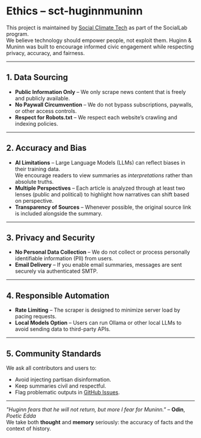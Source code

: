 # Ethics – sct-huginnmuninn

This project is maintained by [Social Climate Tech](https://socialclimate.tech) as part of the SocialLab program.  
We believe technology should empower people, not exploit them. Huginn & Muninn was built to encourage informed civic engagement while respecting privacy, accuracy, and fairness.

---

## 1. Data Sourcing
- **Public Information Only** – We only scrape news content that is freely and publicly available.
- **No Paywall Circumvention** – We do not bypass subscriptions, paywalls, or other access controls.
- **Respect for Robots.txt** – We respect each website’s crawling and indexing policies.

---

## 2. Accuracy and Bias
- **AI Limitations** – Large Language Models (LLMs) can reflect biases in their training data.  
  We encourage readers to view summaries as *interpretations* rather than absolute truths.
- **Multiple Perspectives** – Each article is analyzed through at least two lenses (public and political) to highlight how narratives can shift based on perspective.
- **Transparency of Sources** – Whenever possible, the original source link is included alongside the summary.

---

## 3. Privacy and Security
- **No Personal Data Collection** – We do not collect or process personally identifiable information (PII) from users.
- **Email Delivery** – If you enable email summaries, messages are sent securely via authenticated SMTP.

---

## 4. Responsible Automation
- **Rate Limiting** – The scraper is designed to minimize server load by pacing requests.
- **Local Models Option** – Users can run Ollama or other local LLMs to avoid sending data to third-party APIs.

---

## 5. Community Standards
We ask all contributors and users to:
- Avoid injecting partisan disinformation.
- Keep summaries civil and respectful.
- Flag problematic outputs in [GitHub Issues](https://github.com/yourusername/sct-huginnmuninn/issues).

---

*"Huginn fears that he will not return, but more I fear for Muninn."* – **Odin**, *Poetic Edda*  
We take both **thought** and **memory** seriously: the accuracy of facts and the context of history.
